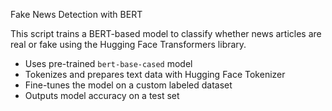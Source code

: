 Fake News Detection with BERT

This script trains a BERT-based model to classify whether news articles are real or fake using the Hugging Face Transformers library.
- Uses pre-trained `bert-base-cased` model
- Tokenizes and prepares text data with Hugging Face Tokenizer
- Fine-tunes the model on a custom labeled dataset
- Outputs model accuracy on a test set
